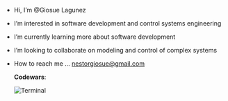 -  Hi, I’m @Giosue Lagunez
-  I’m interested in software development and control systems engineering
-  I’m currently learning more about software development 
-  I’m looking to collaborate on modeling and control of complex systems
-  How to reach me ... nestorgiosue@gmail.com
  


    **Codewars**:

    ![Terminal]([https://www.codewars.com/users/Gostl](https://www.codewars.com/users/Gostl/badges/micro))
<!---
Giosuetl/Giosuetl is a ✨ special ✨ repository because its `README.md` (this file) appears on your GitHub profile.
You can click the Preview link to take a look at your changes.
--->
